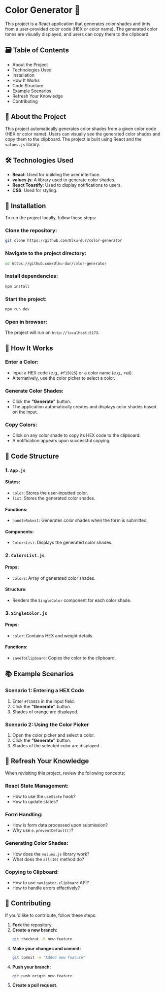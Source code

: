 # Color Generator 🎨

This project is a React application that generates color shades and tints from a user-provided color code (HEX or color name). The generated color tones are visually displayed, and users can copy them to the clipboard.

## 🗃️ Table of Contents

- About the Project
- Technologies Used
- Installation
- How It Works
- Code Structure
- Example Scenarios
- Refresh Your Knowledge
- Contributing

## 🌟 About the Project

This project automatically generates color shades from a given color code (HEX or color name). Users can visually see the generated color shades and copy them to the clipboard. The project is built using React and the `values.js` library.

## 🛠 Technologies Used

- **React**: Used for building the user interface.
- **values.js**: A library used to generate color shades.
- **React Toastify**: Used to display notifications to users.
- **CSS**: Used for styling.

## 🚀 Installation

To run the project locally, follow these steps:

### Clone the repository:
```bash
git clone https://github.com/Ulku-dur/color-generator
```

### Navigate to the project directory:
```bash
cd https://github.com/Ulku-dur/color-generator
```

### Install dependencies:
```bash
npm install
```

### Start the project:
```bash
npm run dev
```

### Open in browser:
The project will run on `http://localhost:5173`.

## 🎯 How It Works

### Enter a Color:
- Input a HEX code (e.g., `#f15025`) or a color name (e.g., `red`).
- Alternatively, use the color picker to select a color.

### Generate Color Shades:
- Click the **"Generate"** button.
- The application automatically creates and displays color shades based on the input.

### Copy Colors:
- Click on any color shade to copy its HEX code to the clipboard.
- A notification appears upon successful copying.

## 🧩 Code Structure

### 1. `App.js`

#### **States:**
- `color`: Stores the user-inputted color.
- `list`: Stores the generated color shades.

#### **Functions:**
- `handleSubmit`: Generates color shades when the form is submitted.

#### **Components:**
- `ColorsList`: Displays the generated color shades.

### 2. `ColorsList.js`

#### **Props:**
- `colors`: Array of generated color shades.

#### **Structure:**
- Renders the `SingleColor` component for each color shade.

### 3. `SingleColor.js`

#### **Props:**
- `color`: Contains HEX and weight details.

#### **Functions:**
- `saveToClipboard`: Copies the color to the clipboard.

## 📚 Example Scenarios

### **Scenario 1: Entering a HEX Code**
1. Enter `#f15025` in the input field.
2. Click the **"Generate"** button.
3. Shades of orange are displayed.

### **Scenario 2: Using the Color Picker**
1. Open the color picker and select a color.
2. Click the **"Generate"** button.
3. Shades of the selected color are displayed.

## 🔄 Refresh Your Knowledge

When revisiting this project, review the following concepts:

### **React State Management:**
- How to use the `useState` hook?
- How to update states?

### **Form Handling:**
- How is form data processed upon submission?
- Why use `e.preventDefault()`?

### **Generating Color Shades:**
- How does the `values.js` library work?
- What does the `all(10)` method do?

### **Copying to Clipboard:**
- How to use `navigator.clipboard` API?
- How to handle errors effectively?

## 🤝 Contributing

If you'd like to contribute, follow these steps:

1. **Fork** the repository.
2. **Create a new branch:**
   ```bash
   git checkout -b new-feature
   ```
3. **Make your changes and commit:**
   ```bash
   git commit -m "Added new feature"
   ```
4. **Push your branch:**
   ```bash
   git push origin new-feature
   ```
5. **Create a pull request.**

